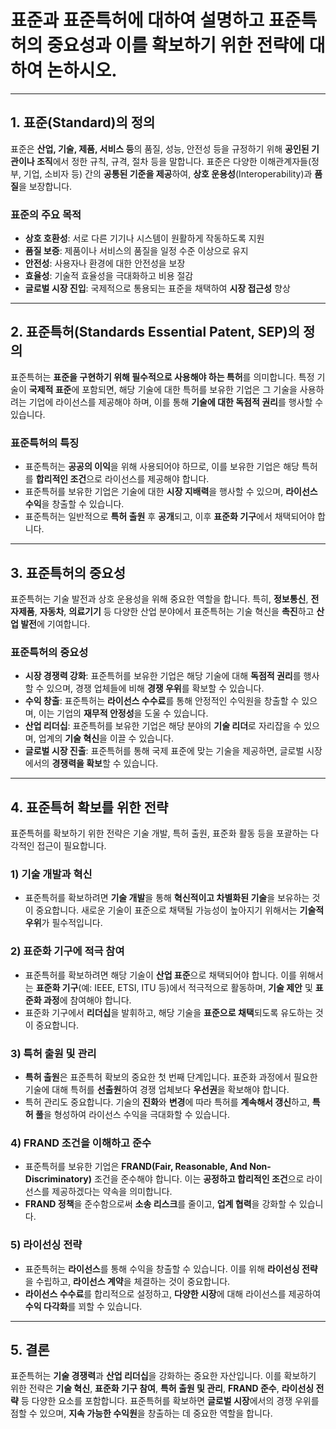 # 표준과 표준특허에 대하여 설명하고 표준특허의 중요성과 이를 확보하기 위한 전략에 대하여 논하시오.

---

## 1. **표준(Standard)의 정의**
표준은 **산업, 기술, 제품, 서비스 등**의 품질, 성능, 안전성 등을 규정하기 위해 **공인된 기관이나 조직**에서 정한 규칙, 규격, 절차 등을 말합니다. 표준은 다양한 이해관계자들(정부, 기업, 소비자 등) 간의 **공통된 기준을 제공**하여, **상호 운용성**(Interoperability)과 **품질**을 보장합니다.

### **표준의 주요 목적**
- **상호 호환성**: 서로 다른 기기나 시스템이 원활하게 작동하도록 지원
- **품질 보증**: 제품이나 서비스의 품질을 일정 수준 이상으로 유지
- **안전성**: 사용자나 환경에 대한 안전성을 보장
- **효율성**: 기술적 효율성을 극대화하고 비용 절감
- **글로벌 시장 진입**: 국제적으로 통용되는 표준을 채택하여 **시장 접근성** 향상

---

## 2. **표준특허(Standards Essential Patent, SEP)의 정의**
표준특허는 **표준을 구현하기 위해 필수적으로 사용해야 하는 특허**를 의미합니다. 특정 기술이 **국제적 표준**에 포함되면, 해당 기술에 대한 특허를 보유한 기업은 그 기술을 사용하려는 기업에 라이선스를 제공해야 하며, 이를 통해 **기술에 대한 독점적 권리**를 행사할 수 있습니다.

### **표준특허의 특징**
- 표준특허는 **공공의 이익**을 위해 사용되어야 하므로, 이를 보유한 기업은 해당 특허를 **합리적인 조건**으로 라이선스를 제공해야 합니다.
- 표준특허를 보유한 기업은 기술에 대한 **시장 지배력**을 행사할 수 있으며, **라이선스 수익**을 창출할 수 있습니다.
- 표준특허는 일반적으로 **특허 출원** 후 **공개**되고, 이후 **표준화 기구**에서 채택되어야 합니다.

---

## 3. **표준특허의 중요성**
표준특허는 기술 발전과 상호 운용성을 위해 중요한 역할을 합니다. 특히, **정보통신**, **전자제품**, **자동차**, **의료기기** 등 다양한 산업 분야에서 표준특허는 기술 혁신을 **촉진**하고 **산업 발전**에 기여합니다.

### **표준특허의 중요성**
- **시장 경쟁력 강화**: 표준특허를 보유한 기업은 해당 기술에 대해 **독점적 권리**를 행사할 수 있으며, 경쟁 업체들에 비해 **경쟁 우위**를 확보할 수 있습니다.
- **수익 창출**: 표준특허는 **라이선스 수수료**를 통해 안정적인 수익원을 창출할 수 있으며, 이는 기업의 **재무적 안정성**을 도울 수 있습니다.
- **산업 리더십**: 표준특허를 보유한 기업은 해당 분야의 **기술 리더**로 자리잡을 수 있으며, 업계의 **기술 혁신**을 이끌 수 있습니다.
- **글로벌 시장 진출**: 표준특허를 통해 국제 표준에 맞는 기술을 제공하면, 글로벌 시장에서의 **경쟁력을 확보**할 수 있습니다.

---

## 4. **표준특허 확보를 위한 전략**
표준특허를 확보하기 위한 전략은 기술 개발, 특허 출원, 표준화 활동 등을 포괄하는 다각적인 접근이 필요합니다.

### **1) 기술 개발과 혁신**
- 표준특허를 확보하려면 **기술 개발**을 통해 **혁신적이고 차별화된 기술**을 보유하는 것이 중요합니다. 새로운 기술이 표준으로 채택될 가능성이 높아지기 위해서는 **기술적 우위**가 필수적입니다.

### **2) 표준화 기구에 적극 참여**
- 표준특허를 확보하려면 해당 기술이 **산업 표준**으로 채택되어야 합니다. 이를 위해서는 **표준화 기구**(예: IEEE, ETSI, ITU 등)에서 적극적으로 활동하며, **기술 제안** 및 **표준화 과정**에 참여해야 합니다.
- 표준화 기구에서 **리더십**을 발휘하고, 해당 기술을 **표준으로 채택**되도록 유도하는 것이 중요합니다.

### **3) 특허 출원 및 관리**
- **특허 출원**은 표준특허 확보의 중요한 첫 번째 단계입니다. 표준화 과정에서 필요한 기술에 대해 특허를 **선출원**하여 경쟁 업체보다 **우선권**을 확보해야 합니다.
- 특허 관리도 중요합니다. 기술의 **진화**와 **변경**에 따라 특허를 **계속해서 갱신**하고, **특허 풀**을 형성하여 라이선스 수익을 극대화할 수 있습니다.

### **4) FRAND 조건을 이해하고 준수**
- 표준특허를 보유한 기업은 **FRAND(Fair, Reasonable, And Non-Discriminatory)** 조건을 준수해야 합니다. 이는 **공정하고 합리적인 조건**으로 라이선스를 제공하겠다는 약속을 의미합니다.
- **FRAND 정책**을 준수함으로써 **소송 리스크**를 줄이고, **업계 협력**을 강화할 수 있습니다.

### **5) 라이선싱 전략**
- 표준특허는 **라이선스**를 통해 수익을 창출할 수 있습니다. 이를 위해 **라이선싱 전략**을 수립하고, **라이선스 계약**을 체결하는 것이 중요합니다.
- **라이선스 수수료**를 합리적으로 설정하고, **다양한 시장**에 대해 라이선스를 제공하여 **수익 다각화**를 꾀할 수 있습니다.

---

## 5. **결론**
표준특허는 **기술 경쟁력**과 **산업 리더십**을 강화하는 중요한 자산입니다. 이를 확보하기 위한 전략은 **기술 혁신**, **표준화 기구 참여**, **특허 출원 및 관리**, **FRAND 준수**, **라이선싱 전략** 등 다양한 요소를 포함합니다. 표준특허를 확보하면 **글로벌 시장**에서의 경쟁 우위를 점할 수 있으며, **지속 가능한 수익원**을 창출하는 데 중요한 역할을 합니다.
